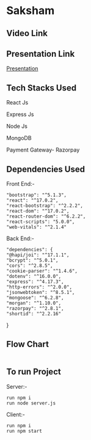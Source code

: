 # Saksham



## Video Link
## Presentation Link
[Presentation](https://www.canva.com/design/DAE8FQVvHkI/NHEDmiY8N494DDVBTkX55A/edit?utm_content=DAE8FQVvHkI&utm_campaign=designshare&utm_medium=link2&utm_source=sharebutton)
## Tech Stacks Used

React Js

Express Js

Node Js

MongoDB

Payment Gateway-  Razorpay



## Dependencies Used

Front End:- 

    "bootstrap": "^5.1.3",
    "react": "^17.0.2",
    "react-bootstrap": "^2.2.2",
    "react-dom": "^17.0.2",
    "react-router-dom": "^6.2.2",
    "react-scripts": "5.0.0",
    "web-vitals": "^2.1.4"

Back End:-

    "dependencies": {
    "@hapi/joi": "^17.1.1",
    "bcrypt": "^5.0.1",
    "cors": "^2.8.5",
    "cookie-parser": "^1.4.6",
    "dotenv": "^16.0.0",
    "express": "^4.17.3",
    "http-errors": "^2.0.0",
    "jsonwebtoken": "^8.5.1",
    "mongoose": "^6.2.8",
    "morgan": "^1.10.0",
    "razorpay": "^2.8.1",
    "shortid": "^2.2.16"
  }
## Flow Chart
![]()
## To run Project

Server:- 

    run npm i
    run node server.js

Client:-

    run npm i
    run npm start
